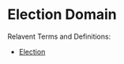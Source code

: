# Election Domain



Relavent Terms and Definitions:

- [Election](https://en.wikipedia.org/wiki/Election)


